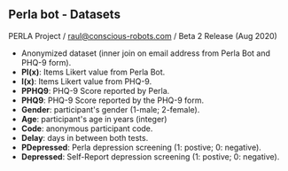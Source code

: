 ## Perla bot - Datasets
PERLA Project / raul@conscious-robots.com / Beta 2 Release (Aug 2020)

- Anonymized dataset (inner join on email address from Perla Bot and PHQ-9 form). 
- **PI(x)**: Items Likert value from Perla Bot. 
- **I(x)**: Items Likert value from PHQ-9. 
- **PPHQ9**: PHQ-9 Score reported by Perla. 
- **PHQ9**: PHQ-9 Score reported by the PHQ-9 form. 
- **Gender**: participant's gender (1-male; 2-female). 
- **Age**: participant's age in years (integer)
- **Code**: anonymous participant code. 
- **Delay**: days in between both tests. 
- **PDepressed**: Perla depression screening (1: postive; 0: negative). 
- **Depressed**: Self-Report depression screening (1: postive; 0: negative).
